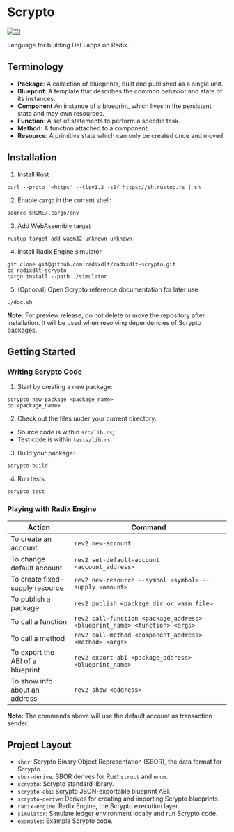 # Scrypto

[![CI](https://github.com/radixdlt/radixdlt-scrypto/actions/workflows/ci.yml/badge.svg)](https://github.com/radixdlt/radixdlt-scrypto/actions/workflows/ci.yml)

Language for building DeFi apps on Radix.

## Terminology

- **Package**: A collection of blueprints, built and published as a single unit.
- **Blueprint**: A template that describes the common behavior and state of its instances.
- **Component** An instance of a blueprint, which lives in the persistent state and may own resources.
- **Function**: A set of statements to perform a specific task.
- **Method**: A function attached to a component.
- **Resource**: A primitive state which can only be created once and moved.

## Installation

1. Install Rust
```
curl --proto '=https' --tlsv1.2 -sSf https://sh.rustup.rs | sh
```
2. Enable `cargo` in the current shell:
```
source $HOME/.cargo/env
```
3. Add WebAssembly target
```
rustup target add wasm32-unknown-unknown
```
4. Install Radix Engine simulator
```
git clone git@github.com:radixdlt/radixdlt-scrypto.git
cd radixdlt-scrypto
cargo install --path ./simulator
```
5. (Optional) Open Scrypto reference documentation for later use
```
./doc.sh
```

**Note:** For preview release, do not delete or move the repository after installation. It will be used when resolving dependencies of Scrypto packages.

## Getting Started

### Writing Scrypto Code

1. Start by creating a new package:
```
scrypto new-package <package_name>
cd <package_name>
```
2. Check out the files under your current directory:
  - Source code is within `src/lib.rs`;
  - Test code is within `tests/lib.rs`.
3. Build your package:
```
scrypto build
```
4. Run tests:
```
scrypto test
```

### Playing with Radix Engine

| Action | Command |
|---|---|
| To create an account | ``` rev2 new-account ``` |
| To change default account | ``` rev2 set-default-account <account_address> ``` |
| To create fixed-supply resource | ``` rev2 new-resource --symbol <symbol> --supply <amount> ``` |
| To publish a package | ``` rev2 publish <package_dir_or_wasm_file> ``` |
| To call a function | ``` rev2 call-function <package_address> <blueprint_name> <function> <args> ``` |
| To call a method | ``` rev2 call-method <component_address> <method> <args> ``` |
| To export the ABI of a blueprint | ``` rev2 export-abi <package_address> <blueprint_name> ``` |
| To show info about an address | ``` rev2 show <address> ``` |

**Note:** The commands above will use the default account as transaction sender.

## Project Layout

- `sbor`: Scrypto Binary Object Representation (SBOR), the data format for Scrypto.
- `sbor-derive`: SBOR derives for Rust `struct` and `enum`.
- `scrypto`: Scrypto standard library.
- `scrypto-abi`: Scrypto JSON-exportable blueprint ABI.
- `scrypto-derive`: Derives for creating and importing Scrypto blueprints.
- `radix-engine`: Radix Engine, the Scrypto execution layer.
- `simulator`: Simulate ledger environment locally and run Scrypto code.
- `examples`: Example Scrypto code.
